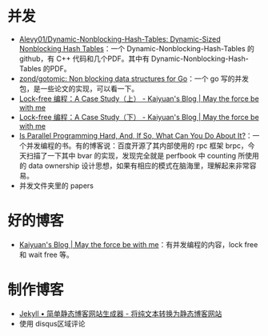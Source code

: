 # 并发
- [Alevy01/Dynamic-Nonblocking-Hash-Tables: Dynamic-Sized Nonblocking Hash Tables](https://github.com/Alevy01/Dynamic-Nonblocking-Hash-Tables)：一个 Dynamic-Nonblocking-Hash-Tables 的 github，有 C++ 代码和几个PDF。其中有 Dynamic-Nonblocking-Hash-Tables 的PDF。
- [zond/gotomic: Non blocking data structures for Go](https://github.com/zond/gotomic)：一个 go 写的并发包，是一些论文的实现，可以看一下。
- [Lock-free 编程：A Case Study（上） - Kaiyuan's Blog | May the force be with me](http://kaiyuan.me/2017/12/14/lock-free-prog1/)
- [Lock-free 编程：A Case Study（下） - Kaiyuan's Blog | May the force be with me](http://kaiyuan.me/2018/02/07/lock-free-prog2/)
- [Is Parallel Programming Hard, And, If So, What Can You Do About It?](https://mirrors.edge.kernel.org/pub/linux/kernel/people/paulmck/perfbook/perfbook.html)：一个并发编程的书。有的博客说：百度开源了其内部使用的 rpc 框架 brpc，今天扫描了一下其中 bvar 的实现，发现完全就是 perfbook 中 counting 所使用的 data ownership 设计思想，如果有相应的模式在脑海里，理解起来非常容易。
- 并发文件夹里的 papers



# 好的博客
- [Kaiyuan's Blog | May the force be with me](http://kaiyuan.me/)：有并发编程的内容，lock free 和 wait free 等。


# 制作博客
- [Jekyll • 简单静态博客网站生成器 - 将纯文本转换为静态博客网站](https://jekyllcn.com/)
- 使用 disqus区域评论